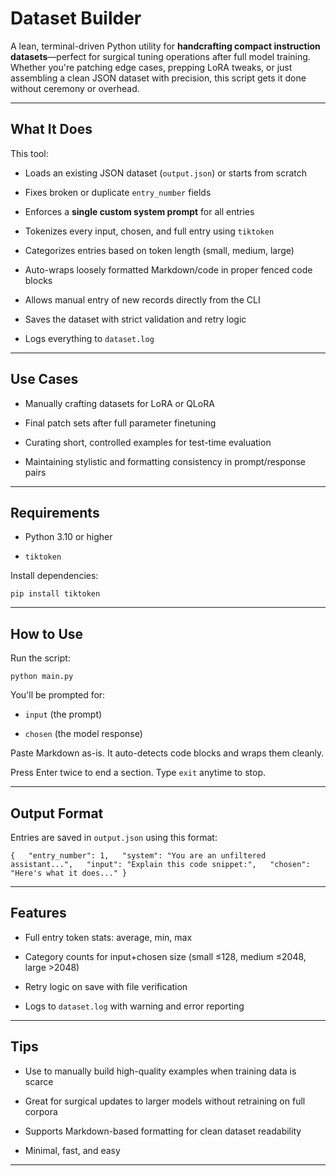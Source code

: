 # Dataset Builder

A lean, terminal-driven Python utility for **handcrafting compact instruction datasets**—perfect for surgical tuning operations after full model training. Whether you're patching edge cases, prepping LoRA tweaks, or just assembling a clean JSON dataset with precision, this script gets it done without ceremony or overhead.

* * *

## What It Does

This tool:

-   Loads an existing JSON dataset (`output.json`) or starts from scratch
    
-   Fixes broken or duplicate `entry_number` fields
    
-   Enforces a **single custom system prompt** for all entries
    
-   Tokenizes every input, chosen, and full entry using `tiktoken`
    
-   Categorizes entries based on token length (small, medium, large)
    
-   Auto-wraps loosely formatted Markdown/code in proper fenced code blocks
    
-   Allows manual entry of new records directly from the CLI
    
-   Saves the dataset with strict validation and retry logic
    
-   Logs everything to `dataset.log`
    

* * *

## Use Cases

-   Manually crafting datasets for LoRA or QLoRA
    
-   Final patch sets after full parameter finetuning
    
-   Curating short, controlled examples for test-time evaluation
    
-   Maintaining stylistic and formatting consistency in prompt/response pairs
    

* * *

## Requirements

-   Python 3.10 or higher
    
-   `tiktoken`
    

Install dependencies:

`pip install tiktoken`

* * *

## How to Use

Run the script:

`python main.py`

You'll be prompted for:

-   `input` (the prompt)
    
-   `chosen` (the model response)
    

Paste Markdown as-is. It auto-detects code blocks and wraps them cleanly.

Press Enter twice to end a section. Type `exit` anytime to stop.

* * *

## Output Format

Entries are saved in `output.json` using this format:

`{   "entry_number": 1,   "system": "You are an unfiltered assistant...",   "input": "Explain this code snippet:",   "chosen": "Here's what it does..." }`

* * *

## Features

-   Full entry token stats: average, min, max
    
-   Category counts for input+chosen size (small ≤128, medium ≤2048, large >2048)
    
-   Retry logic on save with file verification
    
-   Logs to `dataset.log` with warning and error reporting
    

* * *

## Tips

-   Use to manually build high-quality examples when training data is scarce
    
-   Great for surgical updates to larger models without retraining on full corpora
    
-   Supports Markdown-based formatting for clean dataset readability
    
-   Minimal, fast, and easy
    

* * *

